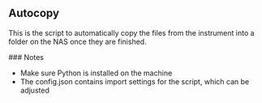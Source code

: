 ## Autocopy

This is the script to automatically copy the files from the instrument into a folder on the NAS once they are finished.

### Notes

* Make sure Python is installed on the machine
* The config.json contains import settings for the script, which can be adjusted
    